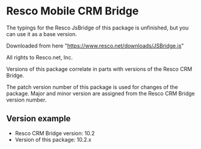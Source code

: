 # Resco Mobile CRM Bridge

The typings for the Resco JsBridge of this package is unfinished, but you can use it as a base version.

Downloaded from here "https://www.resco.net/downloads/JSBridge.js"

All rights to Resco.net, Inc.

Versions of this package correlate in parts with versions of the Resco CRM Bridge.

The patch version number of this package is used for changes of the package. Major and minor version are assigned from the Resco CRM Bridge version number.

## Version example
* Resco CRM Bridge version:   10.2
* Version of this package:    10.2.x
